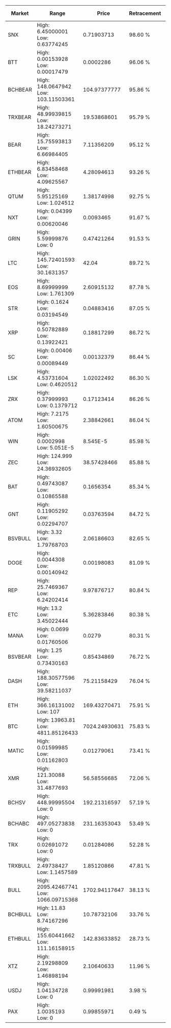 | Market | Range | Price| Retracement | Doubles to 50% |
| --- | --- | --- | --- | --- |
| SNX | High: 6.45000001<br />Low: 0.63774245 | 0.71903713 | 98.60 % | 4.93 |
| BTT | High: 0.00153928<br />Low: 0.00017479 | 0.0002286 | 96.06 % | 3.75 |
| BCHBEAR | High: 148.0647942<br />Low: 103.11503361 | 104.97377777 | 95.86 % | 1.20 |
| TRXBEAR | High: 48.99939815<br />Low: 18.24273271 | 19.53868601 | 95.79 % | 1.72 |
| BEAR | High: 15.75593813<br />Low: 6.66984405 | 7.11356209 | 95.12 % | 1.58 |
| ETHBEAR | High: 6.83458468<br />Low: 4.09625567 | 4.28094613 | 93.26 % | 1.28 |
| QTUM | High: 5.95125169<br />Low: 1.024512 | 1.38174998 | 92.75 % | 2.52 |
| NXT | High: 0.04399<br />Low: 0.00620046 | 0.0093465 | 91.67 % | 2.68 |
| GRIN | High: 5.59999876<br />Low: 0 | 0.47421264 | 91.53 % | 5.90 |
| LTC | High: 145.72401593<br />Low: 30.1631357 | 42.04 | 89.72 % | 2.09 |
| EOS | High: 8.69999999<br />Low: 1.761309 | 2.60915132 | 87.78 % | 2.00 |
| STR | High: 0.1624<br />Low: 0.03194549 | 0.04883416 | 87.05 % | 1.99 |
| XRP | High: 0.50782889<br />Low: 0.13922421 | 0.18817299 | 86.72 % | 1.72 |
| SC | High: 0.00406<br />Low: 0.00089449 | 0.00132379 | 86.44 % | 1.87 |
| LSK | High: 4.53731604<br />Low: 0.4620512 | 1.02022492 | 86.30 % | 2.45 |
| ZRX | High: 0.37999993<br />Low: 0.1379712 | 0.17123414 | 86.26 % | 1.51 |
| ATOM | High: 7.2175<br />Low: 1.60500675 | 2.38842661 | 86.04 % | 1.85 |
| WIN | High: 0.0002998<br />Low: 5.051E-5 | 8.545E-5 | 85.98 % | 2.05 |
| ZEC | High: 124.999<br />Low: 24.36932605 | 38.57428466 | 85.88 % | 1.94 |
| BAT | High: 0.49743087<br />Low: 0.10865588 | 0.1656354 | 85.34 % | 1.83 |
| GNT | High: 0.11905292<br />Low: 0.02294707 | 0.03763594 | 84.72 % | 1.89 |
| BSVBULL | High: 3.32<br />Low: 1.79768703 | 2.06186603 | 82.65 % | 1.24 |
| DOGE | High: 0.0044308<br />Low: 0.00140942 | 0.00198083 | 81.09 % | 1.47 |
| REP | High: 25.7469367<br />Low: 6.24202414 | 9.97876717 | 80.84 % | 1.60 |
| ETC | High: 13.2<br />Low: 3.45022444 | 5.36283846 | 80.38 % | 1.55 |
| MANA | High: 0.0699<br />Low: 0.01760506 | 0.0279 | 80.31 % | 1.57 |
| BSVBEAR | High: 1.25<br />Low: 0.73430163 | 0.85434869 | 76.72 % | 1.16 |
| DASH | High: 188.30577596<br />Low: 39.58211037 | 75.21158429 | 76.04 % | 1.51 |
| ETH | High: 366.16131002<br />Low: 107 | 169.43270471 | 75.91 % | 1.40 |
| BTC | High: 13963.81<br />Low: 4811.85126433 | 7024.24930631 | 75.83 % | 1.34 |
| MATIC | High: 0.01599985<br />Low: 0.01162803 | 0.01279061 | 73.41 % | 1.08 |
| XMR | High: 121.30088<br />Low: 31.4877693 | 56.58556685 | 72.06 % | 1.35 |
| BCHSV | High: 448.99995504<br />Low: 0 | 192.21316597 | 57.19 % | 1.17 |
| BCHABC | High: 497.05273838<br />Low: 0 | 231.16353043 | 53.49 % | 1.08 |
| TRX | High: 0.02691072<br />Low: 0 | 0.01284086 | 52.28 % | 1.05 |
| TRXBULL | High: 2.49738427<br />Low: 1.1457589 | 1.85120866 | 47.81 % | 0.00 |
| BULL | High: 2095.42467741<br />Low: 1066.09715368 | 1702.94117647 | 38.13 % | 0.00 |
| BCHBULL | High: 11.83<br />Low: 8.74167296 | 10.78732106 | 33.76 % | 0.00 |
| ETHBULL | High: 155.60441662<br />Low: 111.16158915 | 142.83633852 | 28.73 % | 0.00 |
| XTZ | High: 2.19298809<br />Low: 1.46898194 | 2.10640633 | 11.96 % | 0.00 |
| USDJ | High: 1.04134728<br />Low: 0 | 0.99991981 | 3.98 % | 0.00 |
| PAX | High: 1.0035193<br />Low: 0 | 0.99855971 | 0.49 % | 0.00 |
